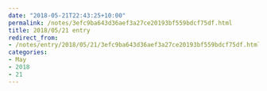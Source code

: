 ```yaml
---
date: "2018-05-21T22:43:25+10:00"
permalink: /notes/3efc9ba643d36aef3a27ce20193bf559bdcf75df.html
title: 2018/05/21 entry
redirect_from:
- /notes/entry/2018/05/21/3efc9ba643d36aef3a27ce20193bf559bdcf75df.html
categories:
- May
- 2018
- 21
---
```

